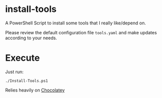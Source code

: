 # install-tools
A PowerShell Script to install some tools that I really like/depend on.

Please review the default configuration file `tools.yaml` and make updates according to your needs.

# Execute
Just run:

    ./Install-Tools.ps1

Relies heavily on [Chocolatey](https://chocolatey.org)
